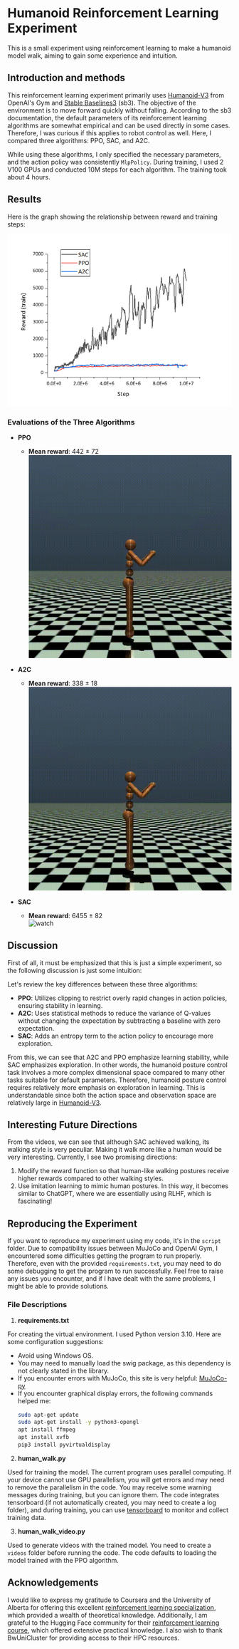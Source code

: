 
# Humanoid Reinforcement Learning Experiment

This is a small experiment using reinforcement learning to make a humanoid model walk, aiming to gain some experience and intuition.

## Introduction and methods

This reinforcement learning experiment primarily uses [Humanoid-V3](https://gymnasium.farama.org/environments/mujoco/humanoid/) from OpenAI's Gym and [Stable Baselines3](https://github.com/DLR-RM/stable-baselines3) (sb3). The objective of the environment is to move forward quickly without falling. According to the sb3 documentation, the default parameters of its reinforcement learning algorithms are somewhat empirical and can be used directly in some cases. Therefore, I was curious if this applies to robot control as well. Here, I compared three algorithms: PPO, SAC, and A2C.

While using these algorithms, I only specified the necessary parameters, and the action policy was consistently `MlpPolicy`. During training, I used 2 V100 GPUs and conducted 10M steps for each algorithm. The training took about 4 hours.

## Results
Here is the graph showing the relationship between reward and training steps:

![Reward vs Training Steps](./train_rewards/reward.png)

### Evaluations of the Three Algorithms
- **PPO**
  - **Mean reward**: 442 ± 72  
    ![watch](./videos/PPO.gif)

- **A2C**
  - **Mean reward**: 338 ± 18  
    ![watch](./videos/A2C.gif)

- **SAC**
  - **Mean reward**: 6455 ± 82  
    ![watch](./videos/SAC.gif)

## Discussion

First of all, it must be emphasized that this is just a simple experiment, so the following discussion is just some intuition:

Let's review the key differences between these three algorithms:
- **PPO**: Utilizes clipping to restrict overly rapid changes in action policies, ensuring stability in learning.
- **A2C**: Uses statistical methods to reduce the variance of Q-values without changing the expectation by subtracting a baseline with zero expectation.
- **SAC**: Adds an entropy term to the action policy to encourage more exploration.

From this, we can see that A2C and PPO emphasize learning stability, while SAC emphasizes exploration. In other words, the humanoid posture control task involves a more complex dimensional space compared to many other tasks suitable for default parameters. Therefore, humanoid posture control requires relatively more emphasis on exploration in learning. This is understandable since both the action space and observation space are relatively large in [Humanoid-V3](https://gymnasium.farama.org/environments/mujoco/humanoid/).

## Interesting Future Directions

From the videos, we can see that although SAC achieved walking, its walking style is very peculiar. Making it walk more like a human would be very interesting. Currently, I see two promising directions:
1. Modify the reward function so that human-like walking postures receive higher rewards compared to other walking styles.
2. Use imitation learning to mimic human postures. In this way, it becomes similar to ChatGPT, where we are essentially using RLHF, which is fascinating!

## Reproducing the Experiment

If you want to reproduce my experiment using my code, it's in the `script` folder. Due to compatibility issues between MuJoCo and OpenAI Gym, I encountered some difficulties getting the program to run properly. Therefore, even with the provided `requirements.txt`, you may need to do some debugging to get the program to run successfully. Feel free to raise any issues you encounter, and if I have dealt with the same problems, I might be able to provide solutions.

### File Descriptions

1. **requirements.txt**

For creating the virtual environment. I used Python version 3.10. Here are some configuration suggestions:
- Avoid using Windows OS.
- You may need to manually load the swig package, as this dependency is not clearly stated in the library.
- If you encounter errors with MuJoCo, this site is very helpful: [MuJoCo-py](https://github.com/openai/mujoco-py?tab=readme-ov-file)
- If you encounter graphical display errors, the following commands helped me:
    ```bash
    sudo apt-get update
    sudo apt-get install -y python3-opengl
    apt install ffmpeg
    apt install xvfb
    pip3 install pyvirtualdisplay
    ```

2. **human_walk.py**

Used for training the model. The current program uses parallel computing. If your device cannot use GPU parallelism, you will get errors and may need to remove the parallelism in the code. You may receive some warning messages during training, but you can ignore them. The code integrates tensorboard (if not automatically created, you may need to create a log folder), and during training, you can use [tensorboard](https://stable-baselines3.readthedocs.io/en/v2.1.0_a/guide/tensorboard.html) to monitor and collect training data.

3. **human_walk_video.py**

Used to generate videos with the trained model. You need to create a `videos` folder before running the code. The code defaults to loading the model trained with the PPO algorithm.

## Acknowledgements

I would like to express my gratitude to Coursera and the University of Alberta for offering this excellent [reinforcement learning specialization](https://www.coursera.org/specializations/reinforcement-learning), which provided a wealth of theoretical knowledge. Additionally, I am grateful to the Hugging Face community for their [reinforcement learning course](https://huggingface.co/learn/deep-rl-course/unit0/introduction), which offered extensive practical knowledge. I also wish to thank BwUniCluster for providing access to their HPC resources.


